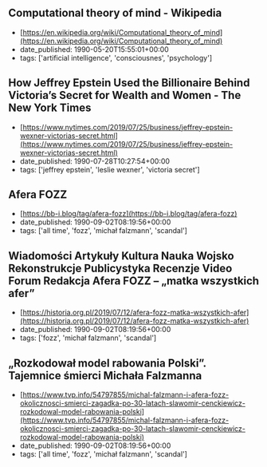  ## Computational theory of mind - Wikipedia
 - [https://en.wikipedia.org/wiki/Computational_theory_of_mind](https://en.wikipedia.org/wiki/Computational_theory_of_mind)
 - date_published: 1990-05-20T15:55:01+00:00
 - tags: ['artificial intelligence', 'consciousnes', 'psychology']

 ## How Jeffrey Epstein Used the Billionaire Behind Victoria’s Secret for Wealth and Women - The New York Times
 - [https://www.nytimes.com/2019/07/25/business/jeffrey-epstein-wexner-victorias-secret.html](https://www.nytimes.com/2019/07/25/business/jeffrey-epstein-wexner-victorias-secret.html)
 - date_published: 1990-07-28T10:27:54+00:00
 - tags: ['jeffrey epstein', 'leslie wexner', 'victoria secret']

 ## Afera FOZZ
 - [https://bb-i.blog/tag/afera-fozz](https://bb-i.blog/tag/afera-fozz)
 - date_published: 1990-09-02T08:19:56+00:00
 - tags: ['all time', 'fozz', 'michał falzmann', 'scandal']

 ## Wiadomości     Artykuły     Kultura     Nauka     Wojsko     Rekonstrukcje     Publicystyka     Recenzje     Video     Forum     Redakcja  Afera FOZZ – „matka wszystkich afer”
 - [https://historia.org.pl/2019/07/12/afera-fozz-matka-wszystkich-afer](https://historia.org.pl/2019/07/12/afera-fozz-matka-wszystkich-afer)
 - date_published: 1990-09-02T08:19:56+00:00
 - tags: ['fozz', 'michał falzmann', 'scandal']

 ## „Rozkodował model rabowania Polski”. Tajemnice śmierci Michała Falzmanna
 - [https://www.tvp.info/54797855/michal-falzmann-i-afera-fozz-okolicznosci-smierci-zagadka-po-30-latach-slawomir-cenckiewicz-rozkodowal-model-rabowania-polski](https://www.tvp.info/54797855/michal-falzmann-i-afera-fozz-okolicznosci-smierci-zagadka-po-30-latach-slawomir-cenckiewicz-rozkodowal-model-rabowania-polski)
 - date_published: 1990-09-02T08:19:56+00:00
 - tags: ['all time', 'fozz', 'michał falzmann', 'scandal']

